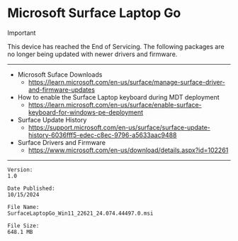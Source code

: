 # Microsoft Surface Laptop Go

> [!IMPORTANT]
> This device has reached the End of Servicing. The following packages are no longer being updated with newer drivers and firmware.

---

* Microsoft Suface Downloads
  * https://learn.microsoft.com/en-us/surface/manage-surface-driver-and-firmware-updates
* How to enable the Surface Laptop keyboard during MDT deployment
  * https://learn.microsoft.com/en-us/surface/enable-surface-keyboard-for-windows-pe-deployment
* Surface Update History
  * https://support.microsoft.com/en-us/surface/surface-update-history-6036fff5-edec-c8ec-9796-a5633aac9488
* Surface Drivers and Firmware
  * https://www.microsoft.com/en-us/download/details.aspx?id=102261

---

```text
Version:
1.0

Date Published:
10/15/2024

File Name:
SurfaceLaptopGo_Win11_22621_24.074.44497.0.msi

File Size:
648.1 MB
```